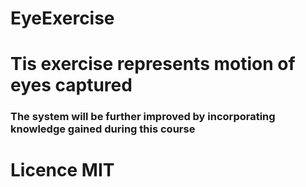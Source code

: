 # EyeExercise
# Tis exercise represents motion of eyes captured 
### The system will be further improved by incorporating knowledge gained during this course 
# Licence  MIT 

